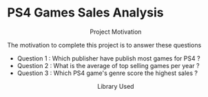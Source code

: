 # PS4 Games Sales Analysis

<p align="center">Project Motivation</p>

The motivation to complete this project is to answer these questions 
* Question 1 : Which publisher have publish most games for PS4 ?
* Question 2 : What is the average of top selling games per year ?
* Question 3 : Which PS4 game's genre score the highest sales ?


<p align="center">Library Used</p>



